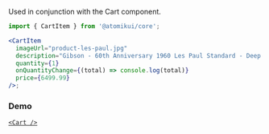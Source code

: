 Used in conjunction with the Cart component.

```jsx
import { CartItem } from '@atomikui/core';

<CartItem
  imageUrl="product-les-paul.jpg"
  description="Gibson - 60th Anniversary 1960 Les Paul Standard - Deep Cherry Sunburst"
  quantity={1}
  onQuantityChange={(total) => console.log(total)}
  price={6499.99}
/>;
```

### Demo

[`<Cart />`](https://www.atomikui.com/#/Informational/Cart)
